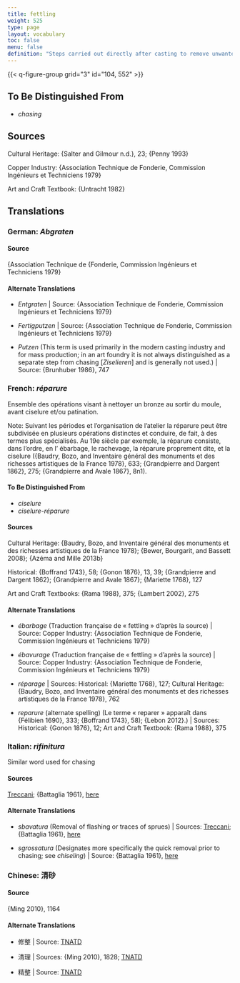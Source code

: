 ```yaml
---
title: fettling
weight: 525
type: page
layout: vocabulary
toc: false
menu: false
definition: "Steps carried out directly after casting to remove unwanted features, including oxidized metal, %%sprues%%, %%core pins%%, %%flashing%%, etc. Fettling may entail the use of power tools and/or hand tools such as saws, chisels, hammers, coarse files, and abrasives."
---
```


{{< q-figure-group grid="3" id="104, 552" >}}

## To Be Distinguished From

- *chasing*

## Sources

Cultural Heritage: {Salter and Gilmour n.d.}, 23; {Penny 1993}

Copper Industry: {Association Technique de Fonderie, Commission Ingénieurs et Techniciens 1979}

Art and Craft Textbook: {Untracht 1982}

## Translations

<div class="accordion">

### **German**: *Abgraten*

#### Source

{Association Technique de {Fonderie, Commission Ingénieurs et Techniciens 1979}

#### Alternate Translations

- *Entgraten* | Source: {Association Technique de Fonderie, Commission Ingénieurs et Techniciens 1979}

- *Fertigputzen* | Source: {Association Technique de Fonderie, Commission Ingénieurs et Techniciens 1979}

- *Putzen* (This term is used primarily in the modern casting industry and for mass production; in an art foundry it is not always distinguished as a separate step from chasing [*Ziselieren*] and is generally not used.) | Source: {Brunhuber 1986}, 747

### **French**: *réparure*

Ensemble des opérations visant à nettoyer un bronze au sortir du moule, avant ciselure et/ou patination.

<div class="backmatter">
Note: Suivant les périodes et l’organisation de l’atelier la réparure peut être subdivisée en plusieurs opérations distinctes et conduire, de fait, à des termes plus spécialisés. Au 19e siècle par exemple, la réparure consiste, dans l’ordre, en l’ ébarbage, le rachevage, la réparure proprement dite, et la ciselure ({Baudry, Bozo, and Inventaire général des monuments et des richesses artistiques de la France 1978}, 633; {Grandpierre and Dargent 1862}, 275; {Grandpierre and Avale 1867}, 8n1).
</div>

#### To Be Distinguished From

- *ciselure*
- *ciselure-réparure*

#### Sources

Cultural Heritage: {Baudry, Bozo, and Inventaire général des monuments et des richesses artistiques de la France 1978}; {Bewer, Bourgarit, and Bassett 2008}; {Azéma and Mille 2013b}

Historical: {Boffrand 1743}, 58; {Gonon 1876}, 13, 39; {Grandpierre and Dargent 1862}; {Grandpierre and Avale 1867}; {Mariette 1768}, 127

Art and Craft Textbooks: {Rama 1988}, 375; {Lambert 2002}, 275

#### Alternate Translations

- *ébarbage* (Traduction française de « fettling » d’après la source) | Source: Copper Industry: {Association Technique de Fonderie, Commission Ingénieurs et Techniciens 1979}

- *ébavurage* (Traduction française de « fettling » d’après la source) | Source: Copper Industry: {Association Technique de Fonderie, Commission Ingénieurs et Techniciens 1979}

- *réparage* | Sources: Historical: {Mariette 1768}, 127; Cultural Heritage: {Baudry, Bozo, and Inventaire général des monuments et des richesses artistiques de la France 1978}, 762

- *reparure* (alternate spelling) (Le terme « reparer » apparaît dans {Félibien 1690}, 333; {Boffrand 1743}, 58); {Lebon 2012}.) | Sources: Historical: {Gonon 1876}, 12; Art and Craft Textbook: {Rama 1988}, 375

### **Italian**: *rifinitura*

Similar word used for chasing

#### Sources

[Treccani](https://www.treccani.it/enciclopedia/fusione_%28Enciclopedia-Italiana%29/); {Battaglia 1961}, [here](http://www.gdli.it/pdf_viewer/Scripts/pdf.js/web/viewer.asp?file=/PDF/GDLI16/GDLI_16_ocr_264.pdf&parola=rifinitura)

#### Alternate Translations

- *sbavatura* (Removal of flashing or traces of sprues) | Sources: [Treccani](http://www.treccani.it/vocabolario/sbavatura1/); {Battaglia 1961}, [here](http://www.gdli.it/pdf_viewer/Scripts/pdf.js/web/viewer.asp?file=/PDF/GDLI17/GDLI_17_ocr_671.pdf&parola=sbavatura)

- *sgrossatura* (Designates more specifically the quick removal prior to chasing; see *chiseling*) | Source: {Battaglia 1961}, [here](http://www.gdli.it/pdf_viewer/Scripts/pdf.js/web/viewer.asp?file=/PDF/GDLI10/GDLI_10_ocr_700.pdf&parola=sgrossatura)

### **Chinese**: 清砂

#### Source

{Ming 2010}, 1164   

#### Alternate Translations

- 修整 | Source: [TNATD](https://terms.naer.edu.tw/detail/634620/?index=3)

- 清理 | Sources: {Ming 2010}, 1828; [TNATD](https://terms.naer.edu.tw/detail/627107/?index=2)

- 精整 | Source: [TNATD](https://terms.naer.edu.tw/detail/14194174/?index=5)

</div>

